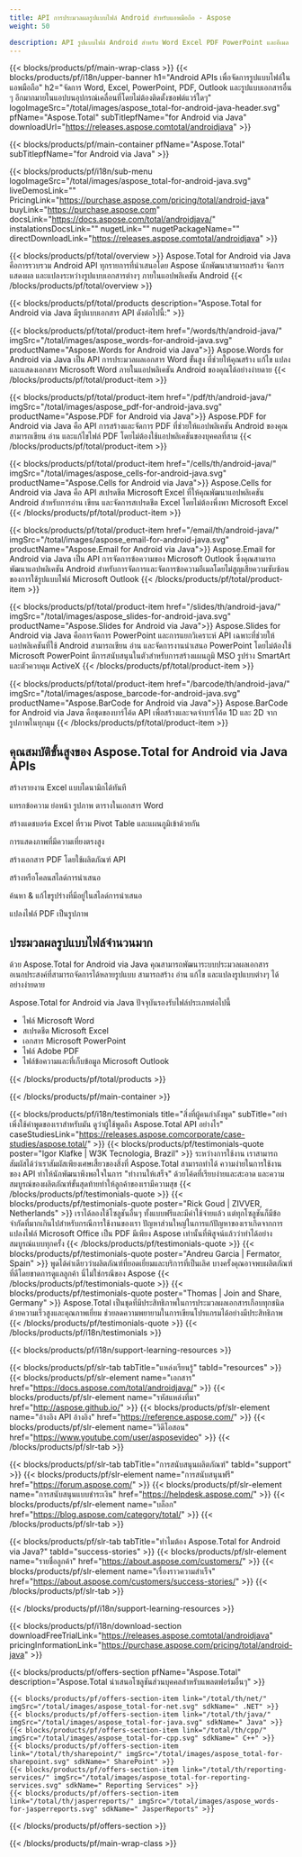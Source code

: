 ```yaml
---
title: API การประมวลผลรูปแบบไฟล์ Android สำหรับแอพมือถือ - Aspose 
weight: 50

description: API รูปแบบไฟล์ Android สำหรับ Word Excel PDF PowerPoint และอีเมล สร้างการเรนเดอร์แก้ไขและแปลงรูปแบบเอกสารโดยทางโปรแกรมภายในแอพมือถือ
---
```


{{< blocks/products/pf/main-wrap-class >}}
{{< blocks/products/pf/i18n/upper-banner h1="Android APIs เพื่อจัดการรูปแบบไฟล์ในแอพมือถือ" h2="จัดการ Word, Excel, PowerPoint, PDF, Outlook และรูปแบบเอกสารอื่น ๆ อีกมากมายในแอปบนอุปกรณ์เคลื่อนที่โดยไม่ต้องติดตั้งซอฟต์แวร์ใดๆ" logoImageSrc="/total/images/aspose_total-for-android-java-header.svg" pfName="Aspose.Total" subTitlepfName="for Android via Java" downloadUrl="https://releases.aspose.comtotal/androidjava" >}}

{{< blocks/products/pf/main-container pfName="Aspose.Total" subTitlepfName="for Android via Java" >}}

{{< blocks/products/pf/i18n/sub-menu logoImageSrc="/total/images/aspose_total-for-android-java.svg" liveDemosLink="" PricingLink="https://purchase.aspose.com/pricing/total/android-java" buyLink="https://purchase.aspose.com" docsLink="https://docs.aspose.com/total/androidjava/" instalationsDocsLink="" nugetLink="" nugetPackageName="" directDownloadLink="https://releases.aspose.comtotal/androidjava" >}}

{{< blocks/products/pf/total/overview >}}
Aspose.Total for Android via Java คือการรวบรวม Android API ทุกรายการที่นำเสนอโดย Aspose นักพัฒนาสามารถสร้าง จัดการ แสดงผล และแปลงระหว่างรูปแบบเอกสารต่างๆ ภายในแอปพลิเคชัน Android
{{< /blocks/products/pf/total/overview >}}

{{< blocks/products/pf/total/products description="Aspose.Total for Android via Java มีรูปแบบเอกสาร API ดังต่อไปนี้:" >}}

{{< blocks/products/pf/total/product-item href="/words/th/android-java/" imgSrc="/total/images/aspose_words-for-android-java.svg" productName="Aspose.Words for Android via Java">}}
Aspose.Words for Android via Java เป็น API การประมวลผลเอกสาร Word ขั้นสูง ที่ช่วยให้คุณสร้าง แก้ไข แปลง และแสดงเอกสาร Microsoft Word ภายในแอปพลิเคชัน Android ของคุณได้อย่างง่ายดาย
{{< /blocks/products/pf/total/product-item >}}

{{< blocks/products/pf/total/product-item href="/pdf/th/android-java/" imgSrc="/total/images/aspose_pdf-for-android-java.svg" productName="Aspose.PDF for Android via Java">}}
Aspose.PDF for Android via Java คือ API การสร้างและจัดการ PDF ที่ช่วยให้แอปพลิเคชัน Android ของคุณสามารถเขียน อ่าน และแก้ไขไฟล์ PDF โดยไม่ต้องใช้แอปพลิเคชันของบุคคลที่สาม
{{< /blocks/products/pf/total/product-item >}}

{{< blocks/products/pf/total/product-item href="/cells/th/android-java/" imgSrc="/total/images/aspose_cells-for-android-java.svg" productName="Aspose.Cells for Android via Java">}}
Aspose.Cells for Android via Java คือ API สเปรดชีต Microsoft Excel ที่ให้คุณพัฒนาแอปพลิเคชัน Android สำหรับการอ่าน เขียน และจัดการสเปรดชีต Excel โดยไม่ต้องพึ่งพา Microsoft Excel
{{< /blocks/products/pf/total/product-item >}}

{{< blocks/products/pf/total/product-item href="/email/th/android-java/" imgSrc="/total/images/aspose_email-for-android-java.svg" productName="Aspose.Email for Android via Java">}}
Aspose.Email for Android via Java เป็น API การจัดการข้อความของ Microsoft Outlook ซึ่งคุณสามารถพัฒนาแอปพลิเคชัน Android สำหรับการจัดการและจัดการข้อความอีเมลโดยไม่สูญเสียความซับซ้อนของการใช้รูปแบบไฟล์ Microsoft Outlook
{{< /blocks/products/pf/total/product-item >}}

{{< blocks/products/pf/total/product-item href="/slides/th/android-java/" imgSrc="/total/images/aspose_slides-for-android-java.svg" productName="Aspose.Slides for Android via Java">}}
Aspose.Slides for Android via Java คือการจัดการ PowerPoint และการแยกวิเคราะห์ API เฉพาะที่ช่วยให้แอปพลิเคชันที่ใช้ Android สามารถเขียน อ่าน และจัดการงานนำเสนอ PowerPoint โดยไม่ต้องใช้ Microsoft PowerPoint มีการสนับสนุนในตัวสำหรับการสร้างแผนภูมิ MSO รูปร่าง SmartArt และตัวควบคุม ActiveX
{{< /blocks/products/pf/total/product-item >}}

{{< blocks/products/pf/total/product-item href="/barcode/th/android-java/" imgSrc="/total/images/aspose_barcode-for-android-java.svg" productName="Aspose.BarCode for Android via Java">}}
Aspose.BarCode for Android via Java คือชุดของบาร์โค้ด API เพื่อสร้างและจดจำบาร์โค้ด 1D และ 2D จากรูปภาพในทุกมุม
{{< /blocks/products/pf/total/product-item >}}

<!--<p></p>-->
<h2 class="pr-ft">
 <a class="anchor" id="features" name="features">
 </a>
 คุณสมบัติขั้นสูงของ Aspose.Total for Android via Java APIs
</h2>
<div class="col-lg-4">
 <em class="fa fa-file-excel-o ico-blue fa-2x col-lg-2">
 </em>
 <p class="col-lg-10">
  สร้างรายงาน Excel แบบไดนามิกได้ทันที
 </p>
</div>
<div class="col-lg-4">
 <em class="fa fa-file-word-o ico-blue fa-2x col-lg-2">
 </em>
 <p class="col-lg-10">
  แทรกข้อความ ย่อหน้า รูปภาพ ตารางในเอกสาร Word
 </p>
</div>
<div class="col-lg-4">
 <em class="fa fa-table ico-blue fa-2x col-lg-2">
 </em>
 <p class="col-lg-10">
  สร้างแดชบอร์ด Excel ที่รวม Pivot Table และแผนภูมิเข้าด้วยกัน
 </p>
</div>
<div class="col-lg-4">
 <em class="fa fa-print ico-blue fa-2x col-lg-2">
 </em>
 <p class="col-lg-10">
  การแสดงภาพที่มีความเที่ยงตรงสูง
 </p>
</div>
<div class="col-lg-4">
 <em class="fa fa-cogs ico-blue fa-2x col-lg-2">
 </em>
 <p class="col-lg-10">
  สร้างเอกสาร PDF โดยใช้ผลิตภัณฑ์ API
 </p>
</div>
<div class="col-lg-4">
 <em class="fa fa-copy ico-blue fa-2x col-lg-2">
 </em>
 <p class="col-lg-10">
  สร้างหรือโคลนสไลด์การนำเสนอ
 </p>
</div>
<div class="col-lg-4">
 <em class="fa fa-search-plus ico-blue fa-2x col-lg-2">
 </em>
 <p class="col-lg-10">
  ค้นหา &amp; แก้ไขรูปร่างที่มีอยู่ในสไลด์การนำเสนอ
 </p>
</div>
<div class="col-lg-4">
 <em class="fa fa-image ico-blue fa-2x col-lg-2">
 </em>
 <p class="col-lg-10">
  แปลงไฟล์ PDF เป็นรูปภาพ
 </p>
</div>
<div class="col-lg-12">
 <h2 class="h2title">
  ประมวลผลรูปแบบไฟล์จำนวนมาก
 </h2>
 <p>
  ด้วย Aspose.Total for Android via Java คุณสามารถพัฒนาระบบประมวลผลเอกสารอเนกประสงค์ที่สามารถจัดการได้หลายรูปแบบ สามารถสร้าง อ่าน แก้ไข และแปลงรูปแบบต่างๆ ได้อย่างง่ายดาย
 </p>
 <p>
  Aspose.Total for Android via Java ปัจจุบันรองรับไฟล์ประเภทต่อไปนี้
 </p>
 <ul class="unstyled">
  <li>
   ไฟล์ Microsoft Word
  </li>
  <li>
   สเปรดชีต Microsoft Excel
  </li>
  <li>
   เอกสาร Microsoft PowerPoint
  </li>
  <li>
   ไฟล์ Adobe PDF
  </li>
  <li>
   ไฟล์ข้อความและที่เก็บข้อมูล Microsoft Outlook
  </li>
 </ul>
</div>
<!--Feature-section Start-->
<!--Feature-section End-->

{{< /blocks/products/pf/total/products >}}

{{< /blocks/products/pf/main-container >}}

{{< blocks/products/pf/i18n/testimonials title="สิ่งที่ผู้คนกำลังพูด" subTitle="อย่าเพิ่งใช้คำพูดของเราสำหรับมัน ดูว่าผู้ใช้พูดถึง Aspose.Total API อย่างไร" caseStudiesLink="https://releases.aspose.comcorporate/case-studies/aspose.total/" >}}
{{< blocks/products/pf/testimonials-quote poster="Igor Klafke | W3K Tecnologia, Brazil" >}}
ระหว่างการใช้งาน เราสามารถสัมผัสได้ว่าเราสัมผัสเพียงเศษเสี้ยวของสิ่งที่ Aspose.Total สามารถทำได้ ความง่ายในการใช้งานของ API ทำให้นักพัฒนาพึงพอใจในการ "ทำงานให้เสร็จ" ด้วยโค้ดที่เรียบง่ายและสะอาด และความสมบูรณ์ของผลิตภัณฑ์ขั้นสุดท้ายทำให้ลูกค้าของเรามีความสุข
{{< /blocks/products/pf/testimonials-quote >}}
{{< blocks/products/pf/testimonials-quote poster="Rick Goud | ZIVVER, Netherlands" >}}
เราได้ลองใช้โซลูชันอื่นๆ ทั้งแบบฟรีและมีค่าใช้จ่ายแล้ว แต่ทุกโซลูชันก็มีข้อจำกัดที่มากเกินไปสำหรับกรณีการใช้งานของเรา ปัญหาส่วนใหญ่ในการแก้ปัญหาของเราเกิดจากการแปลงไฟล์ Microsoft Office เป็น PDF มีเพียง Aspose เท่านั้นที่พิสูจน์แล้วว่าทำได้อย่างสมบูรณ์แบบทุกครั้ง
{{< /blocks/products/pf/testimonials-quote >}}
{{< blocks/products/pf/testimonials-quote poster="Andreu Garcia | Fermator, Spain" >}}
พูดได้คำเดียวว่าผลิตภัณฑ์ที่ยอดเยี่ยมและบริการที่เป็นเลิศ บางครั้งคุณอาจพบผลิตภัณฑ์ที่ดีโดยขาดการดูแลลูกค้า นี่ไม่ใช่กรณีของ Aspose
{{< /blocks/products/pf/testimonials-quote >}}
{{< blocks/products/pf/testimonials-quote poster="Thomas | Join and Share, Germany" >}}
Aspose.Total เป็นชุดที่มีประสิทธิภาพในการประมวลผลเอกสารเกือบทุกชนิดด้วยความเร็วสูงและคุณภาพเยี่ยม ช่วยลดความพยายามในการเขียนโปรแกรมได้อย่างมีประสิทธิภาพ
{{< /blocks/products/pf/testimonials-quote >}}
{{< /blocks/products/pf/i18n/testimonials >}}

{{< blocks/products/pf/i18n/support-learning-resources >}}

{{< blocks/products/pf/slr-tab tabTitle="แหล่งเรียนรู้" tabId="resources" >}}
{{< blocks/products/pf/slr-element name="เอกสาร" href="https://docs.aspose.com/total/androidjava/" >}} 
{{< blocks/products/pf/slr-element name="รหัสแหล่งที่มา" href="http://aspose.github.io/" >}} 
{{< blocks/products/pf/slr-element name="อ้างอิง API อ้างอิง" href="https://reference.aspose.com/" >}} 
{{< blocks/products/pf/slr-element name="วิดีโอสอน" href="https://www.youtube.com/user/asposevideo" >}} 
{{< /blocks/products/pf/slr-tab >}}

{{< blocks/products/pf/slr-tab tabTitle="การสนับสนุนผลิตภัณฑ์" tabId="support" >}}
{{< blocks/products/pf/slr-element name="การสนับสนุนฟรี" href="https://forum.aspose.com/" >}} 
{{< blocks/products/pf/slr-element name="การสนับสนุนแบบชำระเงิน" href="https://helpdesk.aspose.com/" >}} 
{{< blocks/products/pf/slr-element name="บล็อก" href="https://blog.aspose.com/category/total/" >}} 
{{< /blocks/products/pf/slr-tab >}}

{{< blocks/products/pf/slr-tab tabTitle="ทำไมต้อง Aspose.Total for Android via Java?" tabId="success-stories" >}}
{{< blocks/products/pf/slr-element name="รายชื่อลูกค้า" href="https://about.aspose.com/customers/" >}} 
{{< blocks/products/pf/slr-element name="เรื่องราวความสำเร็จ" href="https://about.aspose.com/customers/success-stories/" >}} 
{{< /blocks/products/pf/slr-tab >}}

{{< /blocks/products/pf/i18n/support-learning-resources >}}

{{< blocks/products/pf/i18n/download-section downloadFreeTrialLink="https://releases.aspose.comtotal/androidjava" pricingInformationLink="https://purchase.aspose.com/pricing/total/android-java" >}}

{{< blocks/products/pf/offers-section pfName="Aspose.Total" description="Aspose.Total นำเสนอโซลูชันส่วนบุคคลสำหรับแพลตฟอร์มอื่นๆ" >}}

    {{< blocks/products/pf/offers-section-item link="/total/th/net/" imgSrc="/total/images/aspose_total-for-net.svg" sdkName=" .NET" >}}
    {{< blocks/products/pf/offers-section-item link="/total/th/java/" imgSrc="/total/images/aspose_total-for-java.svg" sdkName=" Java" >}}
    {{< blocks/products/pf/offers-section-item link="/total/th/cpp/" imgSrc="/total/images/aspose_total-for-cpp.svg" sdkName=" C++" >}}
    {{< blocks/products/pf/offers-section-item link="/total/th/sharepoint/" imgSrc="/total/images/aspose_total-for-sharepoint.svg" sdkName=" SharePoint" >}}
    {{< blocks/products/pf/offers-section-item link="/total/th/reporting-services/" imgSrc="/total/images/aspose_total-for-reporting-services.svg" sdkName=" Reporting Services" >}}
    {{< blocks/products/pf/offers-section-item link="/total/th/jasperreports/" imgSrc="/total/images/aspose_words-for-jasperreports.svg" sdkName=" JasperReports" >}}
{{< /blocks/products/pf/offers-section >}}

{{< /blocks/products/pf/main-wrap-class >}}